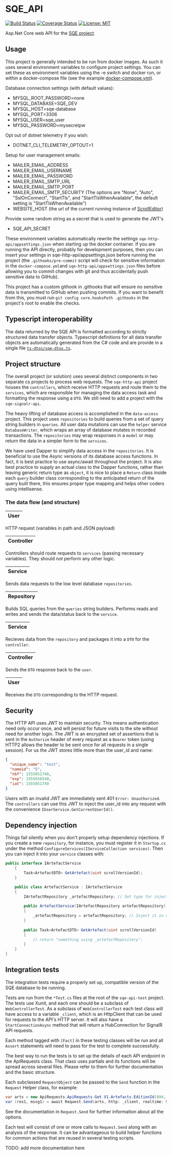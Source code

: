 # SQE_API

[![Build Status](https://travis-ci.org/Scripta-Qumranica-Electronica/SQE_API.svg?branch=development)](https://travis-ci.org/Scripta-Qumranica-Electronica/SQE_API)
[![Coverage Status](https://coveralls.io/repos/github/Scripta-Qumranica-Electronica/SQE_API/badge.svg?branch=development)](https://coveralls.io/github/Scripta-Qumranica-Electronica/SQE_API?branch=integration-tests)
[![License: MIT](https://img.shields.io/badge/License-MIT-blue.svg)](https://github.com/Scripta-Qumranica-Electronica/SQE_API/blob/master/LICENSE.txt)

Asp.Net Core web API for the [SQE project](https://www.qumranica.org/). 

## Usage

This project is generally intended to be run from docker images. As such it uses several environment variables to configure
project settings.  You can set these as environment variables using the -e switch and docker run, or within a docker-compose file (see the example [docker-compose.yml](https://github.com/Scripta-Qumranica-Electronica/SQE_API/blob/integration-tests/docker/deploy/docker-compose.yml)).

Database connection settings (with default values):

*   MYSQL_ROOT_PASSWORD=none
*   MYSQL_DATABASE=SQE_DEV
*   MYSQL_HOST=sqe-database
*   MYSQL_PORT=3306
*   MYSQL_USER=sqe_user
*   MYSQL_PASSWORD=mysecretpw

Opt out of dotnet telemetry if you wish:

*   DOTNET_CLI_TELEMETRY_OPTOUT=1

Setup for user management emails:

*   MAILER_EMAIL_ADDRESS
*   MAILER_EMAIL_USERNAME
*   MAILER_EMAIL_PASSWORD
*   MAILER_EMAIL_SMTP_URL
*   MAILER_EMAIL_SMTP_PORT
*   MAILER_EMAIL_SMTP_SECURITY (The options are "None", "Auto", "SslOnConnect", "StartTls", and "StartTlsWhenAvailable", the default setting is "StartTlsWhenAvailable")
*   WEBSITE_HOST (the url of the current running instance of [ScrollEditor](https://github.com/Scripta-Qumranica-Electronica/ScrollEditor))

Provide some random string as a secret that is used to generate the JWT's

*   SQE_API_SECRET

These environment variables automatically rewrite the settings `sqe-http-api/appsettings.json` when starting up the docker container.  If you are running the API directly, probably for development purposes, then you can insert your settings in sqe-http-api/appsettings.json before running the project (the `.githooks/pre-commit` script will check for sensitive information in the `docker-compose.yml`and `sqe-http-api/appsettings.json` files before allowing you to commit changes with git and thus accidentally push sensitive data to GitHub).

This project has a custom githook in .githooks that will ensure no sensitive data is transmitted to GitHub when pushing commits. If you want to benefit from this, you must run `git config core.hooksPath .githooks` in the project's root to enable the checks.

## Typescript interoperability

The data returned by the SQE API is formatted according to strictly structured data transfer objects. Typescript definitions for all data transfer objects are automatically generated from the C# code and are provide in a single file [`ts-dtos/sqe-dtos.ts`](./ts-dtos/sqe-dtos.ts).

## Project structure

The overall project (or solution) uses several distinct components in two separate cs projects to process web requests.  The `sqe-http-api` project houses the `controllers`, which receive HTTP requests and route them to the `services`, which are responsible for managing the data access task and formatting the response using a `DTO`.  We still need to add a project with the `sqe-signalr-api`.

The heavy lifting of database access is accomplished in the `data-access` project.  This project uses `repositories` to build queries from a set of query string builders in `queries`.  All user data mutations can use the `helper` service `DatabaseWriter`, which wraps an array of database mutates in recorded transactions.  The `repositories` may wrap responses in a `model` or may return the data in a simpler form to the `services`.

We have used Dapper to simplify data access in the `repositories`.  It is beneficial to use the Async versions of its database access functions.  In fact, it is best practice to use async/await throughout the project.  It is also best practice to supply an actual class to the Dapper functions, rather than leaving generic return type as `object`, it is nice to place a `Return` class inside each `query` builder class corresponding to the anticipated return of the query built there, this ensures proper type mapping and helps other coders using intellisense.

### The data flow (and structure)

|User|
|----|
HTTP request (variables in path and JSON payload)

|Controller|
|----|
Controllers should route requests to `services` (passing necessary variables).  They should _not_ perform any other logic.

|Service|
|----|
Sends data requests to the low level database `repositories`.

|Repository|
|----|
Builds SQL queries from the `queries` string builders. Performs reads and writes and sends the data/status back to the `service`.

|Service|
|----|
Recieves data from the `repository` and packages it into a `DTO` for the `controller`.

|Controller|
|----|
Sends the `DTO` response back to the `user`.

|User|
|----|
Receives the `DTO` corresponding to the HTTP request.

## Security

The HTTP API uses JWT to maintain security.  This means authentication need only occur once, and will persist for future visits to the site without need for another login.  The JWT is an encrypted set of assertions that is sent in the `Authorize` header of every request as a `Bearer` token (using HTTP2 allows the header to be sent once for all requests in a single session).  For us the JWT stores little more than the user_id and name:

```JSON
{
  "unique_name": "test",
  "nameid": "5",
  "nbf": 1555051740,
  "exp": 1555656540,
  "iat": 1555051740
}
```
Users with an invalid JWT are immediately sent 401 `Error: Unauthorized`.  The `controllers` can use this JWT to inject the user_id into any request with the convenience `IUserService.GetCurrentUserId()`.

## Dependency injection

Things fail silently when you don't properly setup dependency injections.  If you create a new `repository`, for instance, you must register it in `Startup.cs` under the method `ConfigureServices(IServiceCollection services)`.  Then you can inject it into your `service` classes with:

```C#
public interface IArtefactService
    {
        Task<ArtefactDTO> GetArtefact(uint scrollVersionId);
    }

    public class ArtefactService : IArtefactService
    {
		IArtefactRepository _artefactRepository; // Set type for injected dependency
		
		public ArtefactService(IArtefactRepository artefactRepository)
		{
		    _artefactRepository = artefactRepository; // Inject it in class constructor
		}
		
		public Task<ArtefactDTO> GetArtefact(uint scrollVersionId)
		{
			// return "something using _artefactRepository";
		}
	}
}
```

## Integration tests

The integration tests require a properly set up, compatible version of the SQE database to be running.

Tests are run from the `*Test.cs` files at the root of the `sqe-api-test` project.  The tests use Xunit, and each one should be a subclass of `WebControllerTest`.  As a subclass of `WebControllerTest` each test class will have access to a variable `_client`, which is an HttpClient that can be used for requests to the API's HTTP server.  It will also have a `StartConnectionAsync` method that will return a HubConnection for SignalR API requests.

Each method tagged with `[Fact]` in these testing classes will be run and all `Assert` statements will need to pass for the test to complete successfully. 

The best way to run the tests is to set up the details of each API endpoint in the ApiRequests class.  That class uses partials and its functions will be spread across several files.  Please refer to them for further documentation and the basic structure.

Each subclassed `RequestObject` can be passed to the `Send` function in the `Request` Helper class, for example:
```c#
var arts = new ApiRequests.ApiRequests.Get.V1.Artefacts.EditionId(894, null);
var (res1, mssg1) = await Request.Send(arts, http: _client, realtime: StartConnectionAsync);
```
See the documentation in `Request.Send` for further information about all the options. 

Each test will consist of one or more calls to `Request.Send` along with an analysis of the response.  It can be advantageous to build helper functions for common actions that are reused in several testing scripts.

TODO: add more documentation here